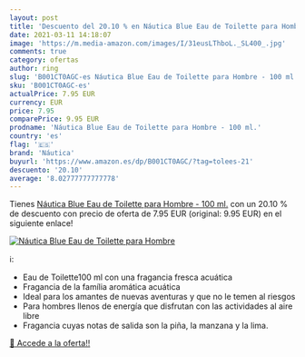 ```yaml
---
layout: post
title: 'Descuento del 20.10 % en Náutica Blue Eau de Toilette para Hombre'
date: 2021-03-11 14:18:07
image: 'https://m.media-amazon.com/images/I/31eusLThboL._SL400_.jpg'
comments: true
category: ofertas
author: ring
slug: 'B001CT0AGC-es Náutica Blue Eau de Toilette para Hombre - 100 ml.'
sku: 'B001CT0AGC-es'
actualPrice: 7.95 EUR
currency: EUR
price: 7.95
comparePrice: 9.95 EUR
prodname: 'Náutica Blue Eau de Toilette para Hombre - 100 ml.'
country: 'es'
flag: '🇪🇸'
brand: 'Náutica'
buyurl: 'https://www.amazon.es/dp/B001CT0AGC/?tag=tolees-21'
descuento: '20.10'
average: '8.02777777777778'
---
```


Tienes [Náutica Blue Eau de Toilette para Hombre - 100 ml.](https://www.amazon.es/dp/B001CT0AGC/?tag=tolees-21) con un 20.10 % de descuento con precio de oferta de 7.95 EUR (original: 9.95 EUR) en el siguiente enlace!

[![Náutica Blue Eau de Toilette para Hombre](https://m.media-amazon.com/images/I/31eusLThboL._SL400_.jpg)](https://www.amazon.es/dp/B001CT0AGC/?tag=tolees-21)

ℹ️:

- Eau de Toilette100 ml con una fragancia fresca acuática
- Fragancia de la família aromática acuática
- Ideal para los amantes de nuevas aventuras y que no le temen al riesgos
- Para hombres llenos de energía que disfrutan con las actividades al aire libre
- Fragancia cuyas notas de salida son la piña, la manzana y la lima.

[🛒 Accede a la oferta!!](https://www.amazon.es/dp/B001CT0AGC/?tag=tolees-21)

